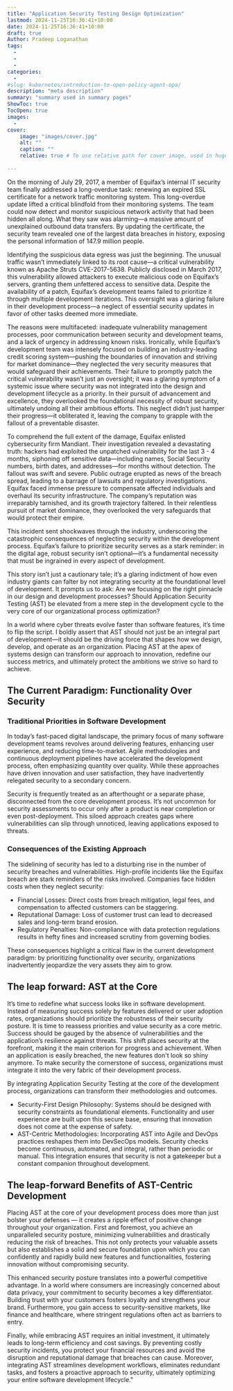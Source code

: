 ```yaml
---
title: "Application Security Testing Design Optimization"
lastmod: 2024-11-25T16:36:41+10:00
date: 2024-11-25T16:36:41+10:00
draft: true
Author: Pradeep Loganathan
tags: 
  - 
  - 
  - 
categories:
  - 
#slug: kubernetes/introduction-to-open-policy-agent-opa/
description: "meta description"
summary: "summary used in summary pages"
ShowToc: true
TocOpen: true
images:
  - 
cover:
    image: "images/cover.jpg"
    alt: ""
    caption: ""
    relative: true # To use relative path for cover image, used in hugo Page-bundles
 
---
```


On the morning of July 29, 2017, a member of Equifax’s internal IT security team finally addressed a long-overdue task: renewing an expired SSL certificate for a network traffic monitoring system. This long-overdue update lifted a critical blindfold from their monitoring systems. The team could now detect and monitor suspicious network activity that had been hidden all along. What they saw was alarming—a massive amount of unexplained outbound data transfers. By updating the certificate, the security team revealed one of the largest data breaches in history, exposing the personal information of 147.9 million people.

Identifying the suspicious data egress was just the beginning. The unusual traffic wasn’t immediately linked to its root cause—a critical vulnerability known as Apache Struts CVE-2017-5638. Publicly disclosed in March 2017, this vulnerability allowed attackers to execute malicious code on Equifax’s servers, granting them unfettered access to sensitive data. Despite the availability of a patch, Equifax’s development teams failed to prioritize it through multiple development iterations. This oversight was a glaring failure in their development process—a neglect of essential security updates in favor of other tasks deemed more immediate.

The reasons were multifaceted: inadequate vulnerability management processes, poor communication between security and development teams, and a lack of urgency in addressing known risks. Ironically, while Equifax’s development team was intensely focused on building an industry-leading credit scoring system—pushing the boundaries of innovation and striving for market dominance—they neglected the very security measures that would safeguard their achievements. Their failure to promptly patch the critical vulnerability wasn’t just an oversight; it was a glaring symptom of a systemic issue where security was not integrated into the design and development lifecycle as a priority. In their pursuit of advancement and excellence, they overlooked the foundational necessity of robust security, ultimately undoing all their ambitious efforts. This neglect didn’t just hamper their progress—it obliterated it, leaving the company to grapple with the fallout of a preventable disaster.

To comprehend the full extent of the damage, Equifax enlisted cybersecurity firm Mandiant. Their investigation revealed a devastating truth: hackers had exploited the unpatched vulnerability for the last 3 - 4 months, siphoning off sensitive data—including names, Social Security numbers, birth dates, and addresses—for months without detection. The fallout was swift and severe. Public outrage erupted as news of the breach spread, leading to a barrage of lawsuits and regulatory investigations. Equifax faced immense pressure to compensate affected individuals and overhaul its security infrastructure. The company’s reputation was irreparably tarnished, and its growth trajectory faltered. In their relentless pursuit of market dominance, they overlooked the very safeguards that would protect their empire.

This incident sent shockwaves through the industry, underscoring the catastrophic consequences of neglecting security within the development process. Equifax’s failure to prioritize security serves as a stark reminder: in the digital age, robust security isn’t optional—it’s a fundamental necessity that must be ingrained in every aspect of development. 

This story isn’t just a cautionary tale; it’s a glaring indictment of how even industry giants can falter by not integrating security at the foundational level of development. It prompts us to ask: Are we focusing on the right pinnacle in our design and development processes? Should Application Security Testing (AST) be elevated from a mere step in the development cycle to the very core of our organizational process optimization?

In a world where cyber threats evolve faster than software features, it’s time to flip the script. I boldly assert that AST should not just be an integral part of development—it should be the driving force that shapes how we design, develop, and operate as an organization. Placing AST at the apex of systems design can transform our approach to innovation, redefine our success metrics, and ultimately protect the ambitions we strive so hard to achieve.

## The Current Paradigm: Functionality Over Security

### Traditional Priorities in Software Development

In today’s fast-paced digital landscape, the primary focus of many software development teams revolves around delivering features, enhancing user experience, and reducing time-to-market. Agile methodologies and continuous deployment pipelines have accelerated the development process, often emphasizing quantity over quality. While these approaches have driven innovation and user satisfaction, they have inadvertently relegated security to a secondary concern.

Security is frequently treated as an afterthought or a separate phase, disconnected from the core development process. It’s not uncommon for security assessments to occur only after a product is near completion or even post-deployment. This siloed approach creates gaps where vulnerabilities can slip through unnoticed, leaving applications exposed to threats.

### Consequences of the Existing Approach

The sidelining of security has led to a disturbing rise in the number of security breaches and vulnerabilities. High-profile incidents like the Equifax breach are stark reminders of the risks involved. Companies face hidden costs when they neglect security:
- Financial Losses: Direct costs from breach mitigation, legal fees, and compensation to affected customers can be staggering.
- Reputational Damage: Loss of customer trust can lead to decreased sales and long-term brand erosion.
- Regulatory Penalties: Non-compliance with data protection regulations results in hefty fines and increased scrutiny from governing bodies.

These consequences highlight a critical flaw in the current development paradigm: by prioritizing functionality over security, organizations inadvertently jeopardize the very assets they aim to grow.

## The leap forward: AST at the Core

It’s time to redefine what success looks like in software development. Instead of measuring success solely by features delivered or user adoption rates, organizations should prioritize the robustness of their security posture. It is time to reassess priorities and value security as a core metric. Success should be gauged by the absence of vulnerabilities and the application’s resilience against threats. This shift places security at the forefront, making it the main criterion for progress and achievement. When an application is easily breached, the new features don't look so shiny anymore. To make security the cornerstone of success, organizations must integrate it into the very fabric of their development process.

By integrating Application Security Testing at the core of the development process, organizations can transform their methodologies and outcomes.

- Security-First Design Philosophy: Systems should be designed with security constraints as foundational elements. Functionality and user experience are built upon this secure base, ensuring that innovation does not come at the expense of safety.
- AST-Centric Methodologies: Incorporating AST into Agile and DevOps practices reshapes them into DevSecOps models. Security checks become continuous, automated, and integral, rather than periodic or manual. This integration ensures that security is not a gatekeeper but a constant companion throughout development.

## The leap-forward Benefits of AST-Centric Development

Placing AST at the core of your development process does more than just bolster your defenses — it creates a ripple effect of positive change throughout your organization. First and foremost, you achieve an unparalleled security posture, minimizing vulnerabilities and drastically reducing the risk of breaches. This not only protects your valuable assets but also establishes a solid and secure foundation upon which you can confidently and rapidly build new features and functionalities, fostering innovation without compromising security.

This enhanced security posture translates into a powerful competitive advantage. In a world where consumers are increasingly concerned about data privacy, your commitment to security becomes a key differentiator. Building trust with your customers fosters loyalty and strengthens your brand. Furthermore, you gain access to security-sensitive markets, like finance and healthcare, where stringent regulations often act as barriers to entry.

Finally, while embracing AST requires an initial investment, it ultimately leads to long-term efficiency and cost savings. By preventing costly security incidents, you protect your financial resources and avoid the disruption and reputational damage that breaches can cause. Moreover, integrating AST streamlines development workflows, eliminates redundant tasks, and fosters a proactive approach to security, ultimately optimizing your entire software development lifecycle."

